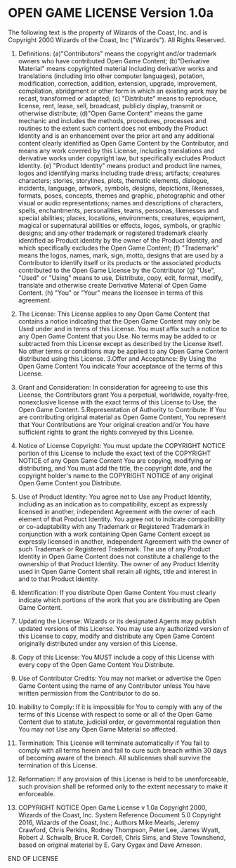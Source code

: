 # OPEN	GAME	LICENSE	Version	1.0a

The	following	text	is	the	property	of	Wizards	of	the
Coast,	Inc.	and	is	Copyright	2000	Wizards	of	the
Coast,	Inc	("Wizards").	All	Rights	Reserved.

1.	Definitions:	(a)"Contributors"	means	the
copyright	and/or	trademark	owners	who	have
contributed	Open	Game	Content;	(b)"Derivative
Material"	means	copyrighted	material	including
derivative	works	and	translations	(including	into
other	computer	languages),	potation,	modification,
correction,	addition,	extension,	upgrade,
improvement,	compilation,	abridgment	or	other
form	in	which	an	existing	work	may	be	recast,
transformed	or	adapted;	(c)	"Distribute"	means	to
reproduce,	license,	rent,	lease,	sell,	broadcast,
publicly	display,	transmit	or	otherwise	distribute;
(d)"Open	Game	Content"	means	the	game	mechanic
and	includes	the	methods,	procedures,	processes
and	routines	to	the	extent	such	content	does	not
embody	the	Product	Identity	and	is	an	enhancement
over	the	prior	art	and	any	additional	content	clearly
identified	as	Open	Game	Content	by	the	Contributor,
and	means	any	work	covered	by	this	License,
including	translations	and	derivative	works	under
copyright	law,	but	specifically	excludes	Product
Identity.	(e)	"Product	Identity"	means	product	and
product	line	names,	logos	and	identifying	marks
including	trade	dress;	artifacts;	creatures	characters;
stories,	storylines,	plots,	thematic	elements,	dialogue,
incidents,	language,	artwork,	symbols,	designs,
depictions,	likenesses,	formats,	poses,	concepts,
themes	and	graphic,	photographic	and	other	visual
or	audio	representations;	names	and	descriptions	of
characters,	spells,	enchantments,	personalities,
teams,	personas,	likenesses	and	special	abilities;
places,	locations,	environments,	creatures,
equipment,	magical	or	supernatural	abilities	or
effects,	logos,	symbols,	or	graphic	designs;	and	any
other	trademark	or	registered	trademark	clearly
identified	as	Product	identity	by	the	owner	of the
Product	Identity,	and	which	specifically	excludes	the
Open	Game	Content;	(f)	"Trademark"	means	the
logos,	names,	mark,	sign,	motto,	designs	that	are
used	by	a	Contributor	to	identify	itself	or	its
products	or	the	associated	products	contributed	to
the Open	Game	License	by	the	Contributor	(g)	"Use",
"Used"	or	"Using"	means	to	use,	Distribute,	copy,	edit,
format,	modify,	translate	and	otherwise	create
Derivative	Material	of	Open	Game	Content.	(h)	"You"
or	"Your"	means	the	licensee	in	terms	of	this
agreement.

2.	The	License:	This	License	applies	to	any	Open
Game	Content	that	contains	a	notice	indicating	that
the	Open	Game	Content	may	only	be	Used	under	and
in	terms	of	this	License.	You	must	affix	such	a	notice
to	any	Open	Game	Content	that	you	Use.	No	terms
may	be	added	to	or	subtracted	from	this	License
except	as	described	by	the	License	itself.	No	other
terms	or	conditions	may	be	applied	to	any	Open
Game	Content	distributed	using	this	License.
3.Offer	and	Acceptance:	By	Using	the	Open	Game
Content	You indicate	Your	acceptance	of	the	terms	of
this	License.

4.	Grant	and	Consideration:	In	consideration	for
agreeing	to	use	this	License,	the	Contributors	grant
You	a	perpetual,	worldwide,	royalty-free,	nonexclusive
license	with	the	exact	terms	of	this	License
to	Use,	the	Open	Game	Content.
5.Representation	of	Authority	to	Contribute:	If	You
are	contributing	original	material	as	Open	Game
Content,	You	represent	that	Your	Contributions	are
Your	original	creation	and/or	You	have	sufficient
rights	to	grant	the	rights	conveyed	by	this	License.

6. Notice	of	License	Copyright:	You	must	update	the
COPYRIGHT	NOTICE	portion	of	this	License	to
include	the	exact	text	of	the	COPYRIGHT	NOTICE	of
any	Open	Game	Content	You	are	copying,	modifying
or	distributing,	and	You must	add	the	title,	the
copyright	date,	and	the	copyright	holder's	name	to
the	COPYRIGHT	NOTICE	of	any	original	Open	Game
Content	you	Distribute.

7.	Use	of	Product	Identity:	You	agree	not	to	Use	any
Product	Identity,	including	as	an	indication	as	to
compatibility,	except	as	expressly	licensed	in
another,	independent	Agreement	with	the	owner	of
each	element	of	that	Product	Identity.	You	agree	not
to	indicate	compatibility	or	co-adaptability	with	any
Trademark	or	Registered	Trademark	in	conjunction
with	a	work	containing	Open	Game	Content	except
as	expressly	licensed	in	another,	independent
Agreement	with	the	owner	of	such	Trademark	or
Registered	Trademark.	The	use	of	any	Product
Identity	in	Open	Game	Content	does	not	constitute	a
challenge	to	the	ownership of	that	Product	Identity.
The	owner	of	any	Product	Identity	used	in	Open
Game	Content	shall	retain	all	rights,	title	and	interest
in	and	to	that	Product	Identity.

8.	Identification:	If	you	distribute	Open	Game
Content	You	must	clearly	indicate	which	portions	of
the	work	that	you	are	distributing	are	Open	Game
Content.

9.	Updating	the	License:	Wizards	or	its	designated
Agents	may	publish	updated	versions	of	this	License.
You	may	use	any	authorized	version	of	this	License
to	copy,	modify	and	distribute	any	Open	Game
Content	originally	distributed	under	any	version	of
this	License.
10.	Copy	of	this	License:	You	MUST	include	a	copy	of
this	License	with	every	copy	of	the	Open	Game
Content	You	Distribute.

11.	Use	of	Contributor	Credits:	You	may	not	market
or	advertise	the	Open	Game	Content	using	the	name
of	any	Contributor	unless	You	have	written
permission	from	the	Contributor	to	do	so.

12.	Inability	to	Comply:	If	it	is	impossible	for	You	to
comply	with	any	of	the	terms	of	this	License	with
respect	to	some	or	all	of	the	Open	Game	Content	due
to	statute,	judicial	order,	or	governmental	regulation
then	You	may	not	Use	any	Open	Game	Material	so
affected.

13.	Termination:	This	License	will	terminate
automatically	if	You	fail	to	comply	with	all	terms
herein and	fail	to	cure	such	breach	within	30	days	of
becoming	aware	of	the	breach.	All	sublicenses	shall
survive	the	termination	of	this	License.

14.	Reformation:	If	any	provision	of	this	License	is
held	to	be	unenforceable,	such	provision	shall	be
reformed	only	to	the	extent	necessary	to	make	it
enforceable.

15.	COPYRIGHT	NOTICE
Open	Game	License	v	1.0a	Copyright	2000,	Wizards
of	the	Coast,	Inc.
System	Reference	Document	5.0	Copyright	2016,
Wizards	of	the	Coast,	Inc.;	Authors	Mike	Mearls,
Jeremy	Crawford,	Chris	Perkins,	Rodney	Thompson,
Peter	Lee,	James	Wyatt,	Robert	J.	Schwalb,	Bruce	R.
Cordell,	Chris	Sims,	and	Steve	Townshend,	based	on
original	material	by	E.	Gary	Gygax	and	Dave	Arneson.

END	OF	LICENSE
